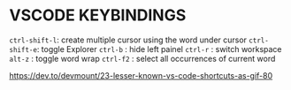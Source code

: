 VSCODE KEYBINDINGS
==================

`ctrl-shift-l`: create multiple cursor using the word under cursor
`ctrl-shift-e`: toggle Explorer
`ctrl-b`      : hide left painel
`ctrl-r`      : switch workspace
`alt-z`       : toggle word wrap
`ctrl-f2`     : select all occurrences of current word

https://dev.to/devmount/23-lesser-known-vs-code-shortcuts-as-gif-80

